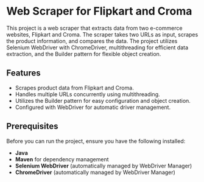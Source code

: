 # Web Scraper for Flipkart and Croma

This project is a web scraper that extracts data from two e-commerce websites, Flipkart and Croma. The scraper takes two URLs as input, scrapes the product information, and compares the data. The project utilizes Selenium WebDriver with ChromeDriver, multithreading for efficient data extraction, and the Builder pattern for flexible object creation.

## Features

- Scrapes product data from Flipkart and Croma.
- Handles multiple URLs concurrently using multithreading.
- Utilizes the Builder pattern for easy configuration and object creation.
- Configured with WebDriver for automatic driver management.

## Prerequisites

Before you can run the project, ensure you have the following installed:

- **Java**
- **Maven** for dependency management
- **Selenium WebDriver** (automatically managed by WebDriver Manager)
- **ChromeDriver** (automatically managed by WebDriver Manager)
